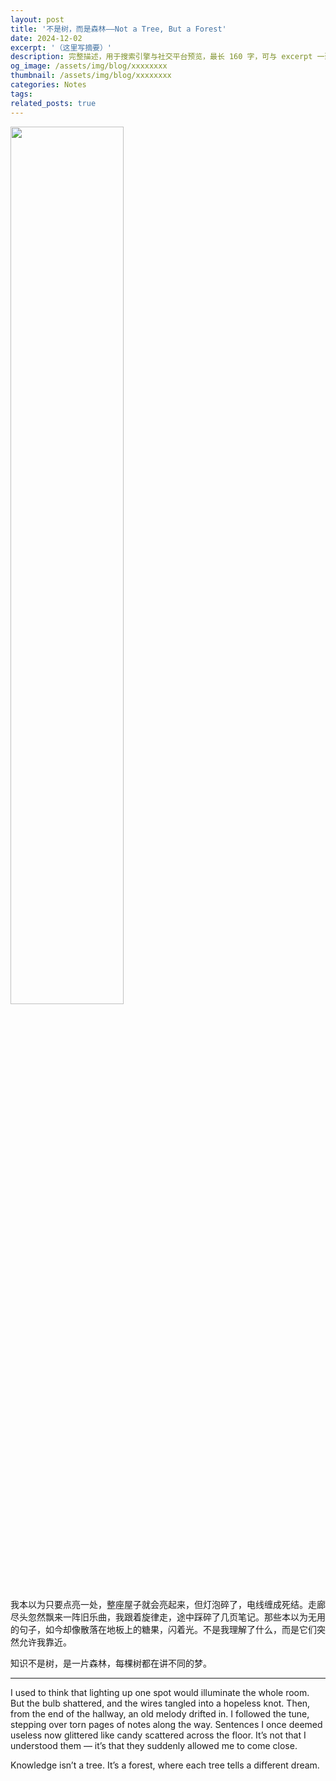 ```yaml
---
layout: post
title: '不是树，而是森林——Not a Tree, But a Forest'
date: 2024-12-02
excerpt: '（这里写摘要）'
description: 完整描述，用于搜索引擎与社交平台预览，最长 160 字，可与 excerpt 一致
og_image: /assets/img/blog/xxxxxxxx
thumbnail: /assets/img/blog/xxxxxxxx
categories: Notes
tags: 
related_posts: true
---
```


<img src="{{ '/assets/img/blog/xxxxxxxx' | relative_url }}" style="width:60%;">

我本以为只要点亮一处，整座屋子就会亮起来，但灯泡碎了，电线缠成死结。走廊尽头忽然飘来一阵旧乐曲，我跟着旋律走，途中踩碎了几页笔记。那些本以为无用的句子，如今却像散落在地板上的糖果，闪着光。不是我理解了什么，而是它们突然允许我靠近。

知识不是树，是一片森林，每棵树都在讲不同的梦。

---

I used to think that lighting up one spot would illuminate the whole room. But the bulb shattered, and the wires tangled into a hopeless knot. Then, from the end of the hallway, an old melody drifted in. I followed the tune, stepping over torn pages of notes along the way. Sentences I once deemed useless now glittered like candy scattered across the floor. It’s not that I understood them — it’s that they suddenly allowed me to come close.

Knowledge isn’t a tree. It’s a forest, where each tree tells a different dream.